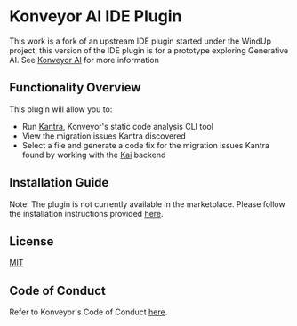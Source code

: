 
# Konveyor AI IDE Plugin

This work is a fork of an upstream IDE plugin started under the WindUp project, this version of the IDE plugin is for a prototype exploring Generative AI. See [Konveyor AI](https://github.com/konveyor-ecosystem/kai) for more information

## Functionality Overview

This plugin will allow you to:

- Run [Kantra](https://github.com/konveyor/kantra), Konveyor's static code analysis CLI tool
- View the migration issues Kantra discovered
- Select a file and generate a code fix for the migration issues Kantra found by working with the [Kai](https://github.com/konveyor-ecosystem/kai) backend

## Installation Guide 

Note: The plugin is not currently available in the marketplace. Please follow the installation instructions provided [here](docs/user-guide.md).
 
## License
[MIT](LICENSE)

## Code of Conduct

Refer to Konveyor's Code of Conduct [here](https://github.com/konveyor/community/blob/main/CODE_OF_CONDUCT.md).


